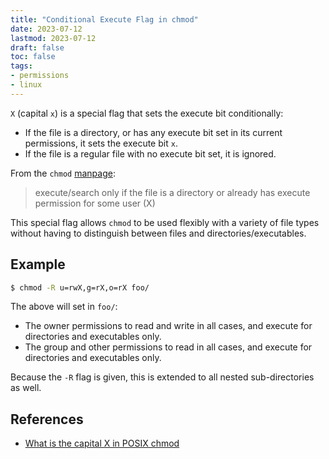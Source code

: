 ```yaml
---
title: "Conditional Execute Flag in chmod"
date: 2023-07-12
lastmod: 2023-07-12
draft: false
toc: false
tags:
- permissions
- linux
---
```


`X` (capital `x`) is a special flag that sets the execute bit conditionally:

- If the file is a directory, or has any execute bit set in its current
  permissions, it sets the execute bit `x`.
- If the file is a regular file with no execute bit set, it is ignored.

From the `chmod` [manpage](https://www.mankier.com/1/chmod):

>execute/search only if the file is a directory or already has execute
>permission for some user (X)

This special flag allows `chmod` to be used flexibly with a variety of file
types without having to distinguish between files and directories/executables.

## Example

```bash
$ chmod -R u=rwX,g=rX,o=rX foo/
```

The above will set in `foo/`:

- The owner permissions to read and write in all cases, and execute for
  directories and executables only.
- The group and other permissions to read in all cases, and execute for
  directories and executables only.

Because the `-R` flag is given, this is extended to all nested sub-directories
as well.

## References

- [What is the capital X in POSIX chmod](https://unix.stackexchange.com/questions/416877/what-is-a-capital-x-in-posix-chmod)
